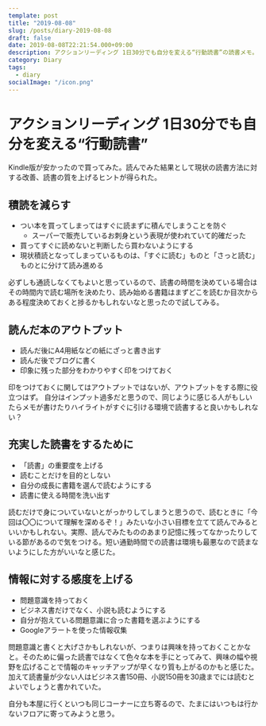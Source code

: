 ```yaml
---
template: post
title: "2019-08-08"
slug: /posts/diary-2019-08-08
draft: false
date: 2019-08-08T22:21:54.000+09:00
description: アクションリーディング 1日30分でも自分を変える“行動読書”の読書メモ。
category: Diary
tags:
  - diary
socialImage: "/icon.png"
---
```


# アクションリーディング 1日30分でも自分を変える“行動読書”

Kindle版が安かったので買ってみた。読んでみた結果として現状の読書方法に対する改善、読書の質を上げるヒントが得られた。

## 積読を減らす

- つい本を買ってしまってはすぐに読まずに積んでしまうことを防ぐ
    - スーパーで販売しているお刺身という表現が使われていて的確だった
- 買ってすぐに読めないと判断したら買わないようにする
- 現状積読となってしまっているものは、「すぐに読む」ものと「さっと読む」ものとに分けて読み進める

必ずしも通読しなくてもよいと思っているので、読書の時間を決めている場合はその時間内で読む場所を決めたり、読み始める書籍はまずどこを読むか目次からある程度決めておくと捗るかもしれないなと思ったので試してみる。

## 読んだ本のアウトプット

- 読んだ後にA4用紙などの紙にざっと書き出す
- 読んだ後でブログに書く
- 印象に残った部分をわかりやすく印をつけておく

印をつけておくに関してはアウトプットではないが、アウトプットをする際に役立つはず。
自分はインプット過多だと思うので、同じように感じる人がもしいたらメモが書けたりハイライトがすぐに引ける環境で読書すると良いかもしれない？

## 充実した読書をするために

- 「読書」の重要度を上げる
- 読むことだけを目的としない
- 自分の成長に書籍を選んで読むようにする
- 読書に使える時間を洗い出す

読むだけで身についていないとがっかりしてしまうと思うので、読むときに「今回は〇〇について理解を深めるぞ！」みたいな小さい目標を立てて読んでみるといいかもしれない。実際、読んでみたもののあまり記憶に残ってなかったりしている節があるので気をつける。短い通勤時間での読書は環境も最悪なので読まないようにした方がいいなと感じた。

## 情報に対する感度を上げる

- 問題意識を持っておく
- ビジネス書だけでなく、小説も読むようにする
- 自分が抱えている問題意識に合った書籍を選ぶようにする
- Googleアラートを使った情報収集

問題意識と書くと大げさかもしれないが、つまりは興味を持っておくことかなと。そのために偏った読書ではなくて色々な本を手にとってみて、興味の幅や視野を広げることで情報のキャッチアップが早くなり質も上がるのかもと感じた。加えて読書量が少ない人はビジネス書150冊、小説150冊を30歳までには読むとよいでしょうと書かれていた。

自分も本屋に行くといつも同じコーナーに立ち寄るので、たまにはいつもは行かないフロアに寄ってみようと思う。